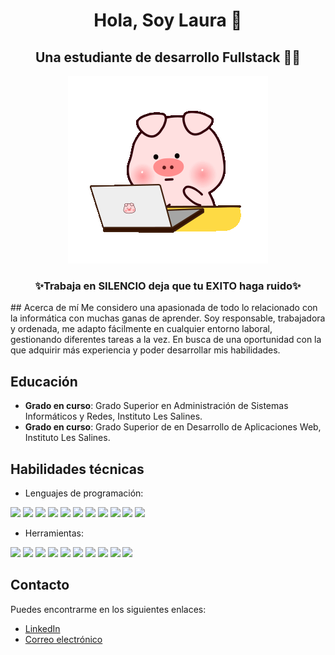 <!--
Para la primera parte de esta practica, queria centrarlo por lo que 
-->
<div id="header" align ="center">
  
  
  # Hola, Soy Laura 👑
  
  
  ## Una estudiante de desarrollo Fullstack 👩‍💻
  
  
  ![img1](/img/pigdeveloper.gif)
  
  
  ### ✨Trabaja en SILENCIO deja que tu EXITO haga ruido✨
  
  
</div>
<!--
Creo con contenido parecido al html un encabezado, debido a que quiero ponerlo en el centro utilizo la sintaxia con divs
-->
## Acerca de mí
Me considero una apasionada de todo lo relacionado con la  informática con muchas ganas de aprender. Soy responsable, trabajadora y ordenada, me adapto fácilmente en cualquier entorno laboral, gestionando diferentes tareas a la vez. En busca de una oportunidad con la que adquirir más experiencia y poder desarrollar mis habilidades. 

## Educación
- **Grado en curso**: Grado Superior en Administración de Sistemas Informáticos y Redes, Instituto Les Salines.
- **Grado en curso**: Grado Superior de  en Desarrollo de Aplicaciones Web, Instituto Les Salines.

## Habilidades técnicas
- Lenguajes de programación:
<div>
  <img src="https://img.shields.io/badge/HTML5-E34F26?style=for-the-badge&logo=html5&logoColor=white"/>
  <img src="https://img.shields.io/badge/CSS3-1572B6?style=for-the-badge&logo=css3&logoColor=white"/>
  <img src="https://img.shields.io/badge/JavaScript-F7DF1E?style=for-the-badge&logo=javascript&logoColor=black"/>
  <img src="https://img.shields.io/badge/Python-14354C?style=for-the-badge&logo=python&logoColor=white"/>
  <img src="https://img.shields.io/badge/Java-ED8B00?style=for-the-badge&logo=openjdk&logoColor=white"/>
  <img src="https://img.shields.io/badge/PHP-777BB4?style=for-the-badge&logo=php&logoColor=white"/>
  <img src="https://img.shields.io/badge/React-20232A?style=for-the-badge&logo=react&logoColor=61DAFB"/>
  <img src="https://img.shields.io/badge/Tailwind_CSS-38B2AC?style=for-the-badge&logo=tailwind-css&logoColor=white"/>
  <img src="https://img.shields.io/badge/Bootstrap-563D7C?style=for-the-badge&logo=bootstrap&logoColor=whit"/>
  <img src="https://img.shields.io/badge/Laravel-FF2D20?style=for-the-badge&logo=laravel&logoColor=white"/>
  <img src="https://img.shields.io/badge/MySQL-00000F?style=for-the-badge&logo=mysql&logoColor=white"/>
</div>

- Herramientas:

<div>
  <img src="https://img.shields.io/badge/Visual_Studio_Code-0078D4?style=for-the-badge&logo=visual%20studio%20code&logoColor=white"/>
  <img src="https://img.shields.io/badge/Eclipse-2C2255?style=for-the-badge&logo=eclipse&logoColor=white"/>
  <img src="https://img.shields.io/badge/Notion-000000?style=for-the-badge&logo=notion&logoColor=white"/>
  <img src="https://img.shields.io/badge/Todoist-E44332?style=for-the-badge&logo=todoist&logoColor=white"/>
  <img src="https://img.shields.io/badge/Trello-0052CC?style=for-the-badge&logo=trello&logoColor=white"/>
  <img src="https://img.shields.io/badge/Slack-4A154B?style=for-the-badge&logo=slack&logoColor=white"/>
  <img src="https://img.shields.io/badge/Discord-7289DA?style=for-the-badge&logo=discord&logoColor=white"/>
  <img src="https://img.shields.io/badge/Microsoft_Teams-6264A7?style=for-the-badge&logo=microsoft-teams&logoColor=white"/>
  <img src="https://img.shields.io/badge/Canva-%2300C4CC.svg?&style=for-the-badge&logo=Canva&logoColor=white"/>
  <img src="https://img.shields.io/badge/Figma-F24E1E?style=for-the-badge&logo=figma&logoColor=white"/>
</div>

## Contacto
Puedes encontrarme en los siguientes enlaces:

- [LinkedIn](https://www.linkedin.com/in/laura-catal%C3%A1n-ruiz/)
- [Correo electrónico](lauracatalanruiz11@gmail.com)

